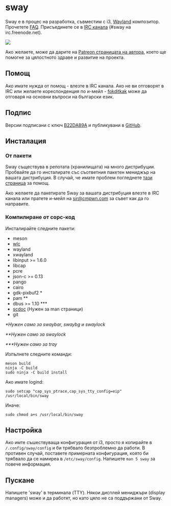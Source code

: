 # sway

Sway е в процес на разработка, съвместим с i3,
[Wayland](http://wayland.freedesktop.org/) композитор.  Прочетете
[FAQ](https://github.com/swaywm/sway/wiki). Присъединете се в [IRC
канала](http://webchat.freenode.net/?channels=sway&uio=d4) (#sway на
irc.freenode.net).

[![](https://sr.ht/ICd5.png)](https://sr.ht/ICd5.png)

Ако желаете, може да дарите на [Patreon страницата на автора](https://patreon.com/sircmpwn), което ще помогне за цялостното здраве и развитие на проекта.

## Помощ

Ако имате нужда от помощ - влезте в IRC канала. Ако не ви отговорят в IRC или желаете кореспонденция по и-мейл - [fokditkak](mailto:martin.kalchev@mail.ru)
може да отговаря на основни въпроси на български език.

## Подпис

Версии подписани с ключ [B22DA89A](http://pgp.mit.edu/pks/lookup?op=vindex&search=0x52CB6609B22DA89A)
и публикувани в [GitHub](https://github.com/swaywm/sway/releases).

## Инсталация

### От пакети

Sway съществува в репотата (хранилищата) на много дистрибуции. Пробвайте да го инсталирате със съответния пакетен мениджър на вашата дистрибуция.
В случай, че имате проблем погледнете [тази страница](https://github.com/swaywm/sway/wiki/Unsupported-packages) за помощ.

Ако желаете да пакетирате Sway за вашата дистрибуция влезте в IRC канала
или пратете и-мейл на [sir@cmpwn.com](mailto:sir@cmpwn.com) за съвет как да го направите.

### Компилиране от сорс-код

Инсталирайте следните пакети:

* meson
* [wlc](https://github.com/Cloudef/wlc)
* wayland
* xwayland
* libinput >= 1.6.0
* libcap
* pcre
* json-c >= 0.13
* pango
* cairo
* gdk-pixbuf2 *
* pam **
* dbus >= 1.10 ***
* [scdoc](https://git.sr.ht/~sircmpwn/scdoc) (Нужен за man страници)
* git

_\*Нужен само за swaybar, swaybg и swaylock_

_\*\*Нужен само за swaylock_

_\*\*\*Нужен само за tray_

Изпълнете следните команди:

    meson build
    ninja -C build
    sudo ninja -C build install

Ако имате logind:

    sudo setcap "cap_sys_ptrace,cap_sys_tty_config=eip" /usr/local/bin/sway

Иначе:

    sudo chmod a+s /usr/local/bin/sway

## Настройка

Ако имте съшествуващa конфигурация от i3, просто я копирайте в `/.config/sway/config` и би трябвало безпроблемно да работи.
В противен случай, поставете примерната конфигурация, която би трябвало да се намиреа в `/etc/sway/config`.
Напишете `man 5 sway` за повече информация.

## Пускане

Напишете 'sway' в терминала (TTY). Някои дисплей мениджъри (display managers) може и да работят, но като цяло не са поддържани от Sway.

